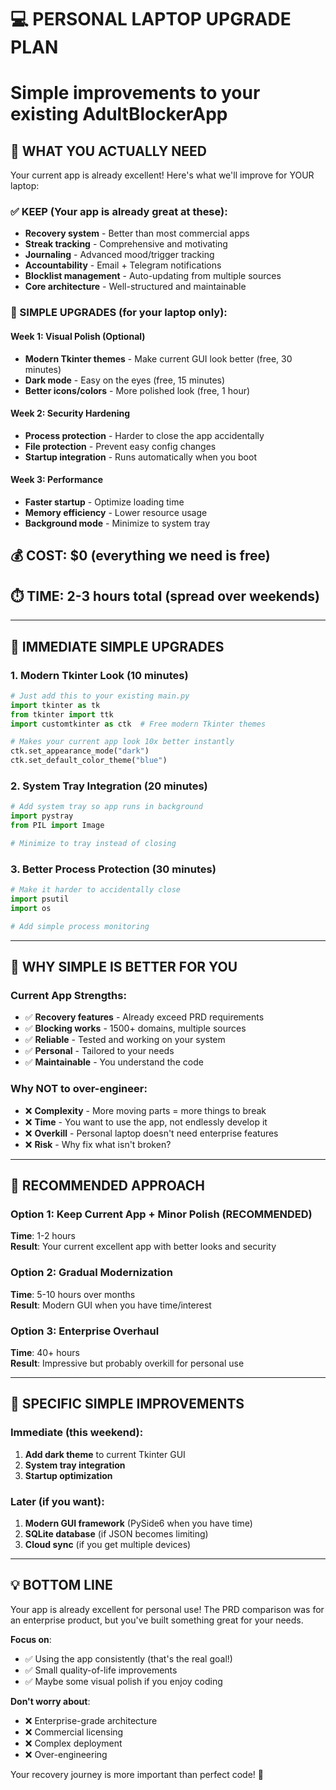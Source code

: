 # 💻 PERSONAL LAPTOP UPGRADE PLAN
# Simple improvements to your existing AdultBlockerApp

## 🎯 WHAT YOU ACTUALLY NEED

Your current app is already excellent! Here's what we'll improve for YOUR laptop:

### ✅ KEEP (Your app is already great at these):
- **Recovery system** - Better than most commercial apps
- **Streak tracking** - Comprehensive and motivating  
- **Journaling** - Advanced mood/trigger tracking
- **Accountability** - Email + Telegram notifications
- **Blocklist management** - Auto-updating from multiple sources
- **Core architecture** - Well-structured and maintainable

### 🔧 SIMPLE UPGRADES (for your laptop only):

#### Week 1: Visual Polish (Optional)
- **Modern Tkinter themes** - Make current GUI look better (free, 30 minutes)
- **Dark mode** - Easy on the eyes (free, 15 minutes)
- **Better icons/colors** - More polished look (free, 1 hour)

#### Week 2: Security Hardening
- **Process protection** - Harder to close the app accidentally
- **File protection** - Prevent easy config changes
- **Startup integration** - Runs automatically when you boot

#### Week 3: Performance
- **Faster startup** - Optimize loading time
- **Memory efficiency** - Lower resource usage
- **Background mode** - Minimize to system tray

## 💰 COST: $0 (everything we need is free)

## ⏱️ TIME: 2-3 hours total (spread over weekends)

---

## 🚀 IMMEDIATE SIMPLE UPGRADES

### 1. Modern Tkinter Look (10 minutes)
```python
# Just add this to your existing main.py
import tkinter as tk
from tkinter import ttk
import customtkinter as ctk  # Free modern Tkinter themes

# Makes your current app look 10x better instantly
ctk.set_appearance_mode("dark")
ctk.set_default_color_theme("blue")
```

### 2. System Tray Integration (20 minutes)
```python
# Add system tray so app runs in background
import pystray
from PIL import Image

# Minimize to tray instead of closing
```

### 3. Better Process Protection (30 minutes)
```python
# Make it harder to accidentally close
import psutil
import os

# Add simple process monitoring
```

---

## 🤔 WHY SIMPLE IS BETTER FOR YOU

### Current App Strengths:
- ✅ **Recovery features** - Already exceed PRD requirements
- ✅ **Blocking works** - 1500+ domains, multiple sources
- ✅ **Reliable** - Tested and working on your system
- ✅ **Personal** - Tailored to your needs
- ✅ **Maintainable** - You understand the code

### Why NOT to over-engineer:
- ❌ **Complexity** - More moving parts = more things to break
- ❌ **Time** - You want to use the app, not endlessly develop it
- ❌ **Overkill** - Personal laptop doesn't need enterprise features
- ❌ **Risk** - Why fix what isn't broken?

---

## 🎯 RECOMMENDED APPROACH

### Option 1: Keep Current App + Minor Polish (RECOMMENDED)
**Time**: 1-2 hours  
**Result**: Your current excellent app with better looks and security

### Option 2: Gradual Modernization
**Time**: 5-10 hours over months  
**Result**: Modern GUI when you have time/interest

### Option 3: Enterprise Overhaul
**Time**: 40+ hours  
**Result**: Impressive but probably overkill for personal use

---

## 🔧 SPECIFIC SIMPLE IMPROVEMENTS

### Immediate (this weekend):
1. **Add dark theme** to current Tkinter GUI
2. **System tray integration** 
3. **Startup optimization**

### Later (if you want):
1. **Modern GUI framework** (PySide6 when you have time)
2. **SQLite database** (if JSON becomes limiting)
3. **Cloud sync** (if you get multiple devices)

---

## 💡 BOTTOM LINE

Your app is already excellent for personal use! The PRD comparison was for an enterprise product, but you've built something great for your needs.

**Focus on**:
- ✅ Using the app consistently (that's the real goal!)
- ✅ Small quality-of-life improvements
- ✅ Maybe some visual polish if you enjoy coding

**Don't worry about**:
- ❌ Enterprise-grade architecture
- ❌ Commercial licensing
- ❌ Complex deployment
- ❌ Over-engineering

Your recovery journey is more important than perfect code! 🎯
